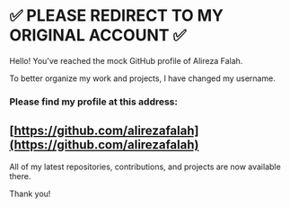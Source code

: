 # ✅ PLEASE REDIRECT TO MY ORIGINAL ACCOUNT ✅

Hello! You've reached the mock GitHub profile of Alireza Falah.

To better organize my work and projects, I have changed my username.

### **Please find my profile at this address:**

## **[https://github.com/alirezafalah](https://github.com/alirezafalah)**

All of my latest repositories, contributions, and projects are now available there. 

Thank you!
